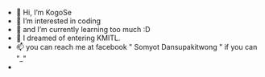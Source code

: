 - 👋 Hi, I’m KogoSe 
- 👀 I’m interested in coding
- 🌱 and I’m currently learning too much :D
- 💞️ I dreamed of entering KMITL. 
- 📫 you can reach me at facebook " Somyot Dansupakitwong " if you can "_"
- 

<!---
KogoSe/KogoSe is a ✨ special ✨ repository because its `README.md` (this file) appears on your GitHub profile.
You can click the Preview link to take a look at your changes.
--->

